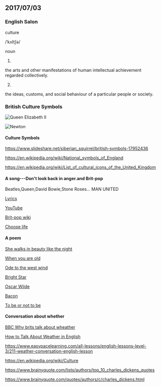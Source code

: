 ## 2017/07/03

### English Salon

culture

/ˈkʌltʃə/

noun

1. 
the arts and other manifestations of human intellectual achievement regarded collectively.

2. 
the ideas, customs, and social behaviour of a particular people or society.

### British Culture Symbols

![Queen Elizabeth II](https://www.google.com.sg/imgres?imgurl=http%3A%2F%2Fwww.ncregister.com%2Fimages%2Feditorial%2FQueenElizabethII.jpg&imgrefurl=http%3A%2F%2Fwww.ncregister.com%2Fdaily-news%2Fqueen-elizabeth-at-90-a-view-from-across-the-pond&docid=katL8nxBOJifgM&tbnid=CFbIyY6R81y8UM%3A&vet=10ahUKEwi_h8uQyO7UAhVGwLwKHZGdDakQMwguKAMwAw..i&w=600&h=856&bih=712&biw=1455&q=queen%20elizabeth%202&ved=0ahUKEwi_h8uQyO7UAhVGwLwKHZGdDakQMwguKAMwAw&iact=mrc&uact=8)

![Newton](https://www.google.com.sg/imgres?imgurl=http%3A%2F%2Fanglotopia.wpengine.netdna-cdn.com%2Fwp-content%2Fuploads%2F2014%2F08%2FSir-Isaac-Newton-HD-Wallpaper.jpg&imgrefurl=http%3A%2F%2Fwww.anglotopia.net%2Fbritish-history%2Fgreat-britons-sir-isaac-newton-man-laid-foundations-modern-science%2F&docid=hG6HSgNepO2llM&tbnid=76l5MGyzvNpH8M%3A&vet=10ahUKEwj97Pq-yO7UAhXKwbwKHWT1BNQQMwgyKAcwBw..i&w=2197&h=1463&bih=712&biw=1455&q=isaac%20newton&ved=0ahUKEwj97Pq-yO7UAhXKwbwKHWT1BNQQMwgyKAcwBw&iact=mrc&uact=8)




#### Culture Symbols

https://www.slideshare.net/siberian_squirrel/british-symbols-17952436

https://en.wikipedia.org/wiki/National_symbols_of_England

https://en.wikipedia.org/wiki/List_of_cultural_icons_of_the_United_Kingdom

#### A song---Don't look back in anger.and Brit-pop

Beatles,Queen,David Bowie,Stone Roses... MAN UNITED

[Lyrics](https://www.google.com.sg/search?biw=1455&bih=712&q=don%27t+look+back+in+anger+lyrics&oq=don%27t+look+back+in+anger+&gs_l=psy-ab.1.2.0l4.34791.34791.0.36394.1.1.0.0.0.0.217.217.2-1.1.0....0...1.1.64.psy-ab..0.1.216.QRZiKJRsXp4)

[YouTube](https://www.youtube.com/results?search_query=Don%E2%80%99t+Look+Back+In+Anger)

[Brit-pop wiki](https://en.wikipedia.org/wiki/Britpop)

[Choose life](https://www.youtube.com/results?search_query=Choose+Life+-+Trainspotting)

#### A poem

[She walks in beauty like the night](https://www.poetryfoundation.org/poems/43844/she-walks-in-beauty)

[When you are old](https://www.poetryfoundation.org/poems/43283/when-you-are-old)

[Ode to the west wind](https://www.poetryfoundation.org/poems/45134/ode-to-the-west-wind)

[Bright Star](https://www.poetryfoundation.org/poems/44468/bright-star-would-i-were-stedfast-as-thou-art)

[Oscar Wilde](https://zh.wikiquote.org/zh-sg/%E7%8E%8B%E7%88%BE%E5%BE%B7)

[Bacon](https://zh.wikiquote.org/zh-sg/%E5%BC%97%E8%98%AD%E8%A5%BF%E6%96%AF%C2%B7%E5%9F%B9%E6%A0%B9)

[To be or not to be](https://zh.wikipedia.org/wiki/%E7%94%9F%E5%AD%98%E8%BF%98%E6%98%AF%E6%AF%81%E7%81%AD)

#### Conversation about whether

[BBC Why brits talk about wheather](http://www.bbc.com/future/story/20151214-why-do-brits-talk-about-the-weather-so-much)

[How to Talk About Weather in English](https://www.kaplaninternational.com/blog/how-to-talk-about-weather)

https://www.easypacelearning.com/all-lessons/english-lessons-level-3/211-weather-conversation-english-lesson

https://en.wikipedia.org/wiki/Culture

https://www.brainyquote.com/lists/authors/top_10_charles_dickens_quotes

https://www.brainyquote.com/quotes/authors/c/charles_dickens.html




